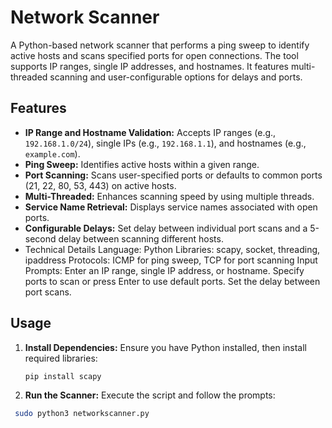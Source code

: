# Network Scanner

A Python-based network scanner that performs a ping sweep to identify active hosts and scans specified ports for open connections. The tool supports IP ranges, single IP addresses, and hostnames. It features multi-threaded scanning and user-configurable options for delays and ports.

## Features

- **IP Range and Hostname Validation:** Accepts IP ranges (e.g., `192.168.1.0/24`), single IPs (e.g., `192.168.1.1`), and hostnames (e.g., `example.com`).
- **Ping Sweep:** Identifies active hosts within a given range.
- **Port Scanning:** Scans user-specified ports or defaults to common ports (21, 22, 80, 53, 443) on active hosts.
- **Multi-Threaded:** Enhances scanning speed by using multiple threads.
- **Service Name Retrieval:** Displays service names associated with open ports.
- **Configurable Delays:** Set delay between individual port scans and a 5-second delay between scanning different hosts.
- Technical Details
    Language: Python
    Libraries: scapy, socket, threading, ipaddress
    Protocols: ICMP for ping sweep, TCP for port scanning
Input Prompts:
    Enter an IP range, single IP address, or hostname.
    Specify ports to scan or press Enter to use default ports.
    Set the delay between port scans.

## Usage

1. **Install Dependencies:**
   Ensure you have Python installed, then install required libraries:
   ```bash
   pip install scapy
2. **Run the Scanner:**
Execute the script and follow the prompts:
  ```bash
   sudo python3 networkscanner.py
